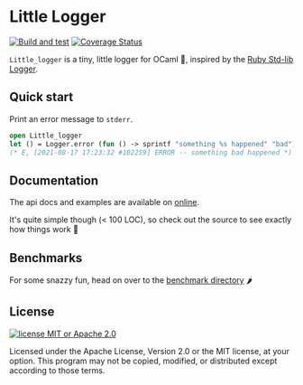 # Little Logger

[![Build and test](https://github.com/mooreryan/little_logger/actions/workflows/build_and_test.yml/badge.svg)](https://github.com/mooreryan/little_logger/actions/workflows/build_and_test.yml) [![Coverage Status](https://coveralls.io/repos/github/mooreryan/little_logger/badge.svg?branch=main)](https://coveralls.io/github/mooreryan/little_logger?branch=main)

`Little_logger` is a tiny, little logger for OCaml 💖, inspired by the [Ruby Std-lib Logger](https://ruby-doc.org/stdlib-3.0.2/libdoc/logger/rdoc/Logger.html).

## Quick start

Print an error message to `stderr`.

```ocaml
open Little_logger
let () = Logger.error (fun () -> sprintf "something %s happened" "bad")
(* E, [2021-08-17 17:23:32 #102259] ERROR -- something bad happened *)
```

## Documentation

The api docs and examples are available on [online](https://mooreryan.github.io/little_logger/).

It's quite simple though (< 100 LOC), so check out the source to see exactly how things work 🍨

## Benchmarks

For some snazzy fun, head on over to the [benchmark directory](https://github.com/mooreryan/little_logger/bench) 🌶

## License

[![license MIT or Apache
2.0](https://img.shields.io/badge/license-MIT%20or%20Apache%202.0-blue)](https://github.com/mooreryan/little_logger)

Licensed under the Apache License, Version 2.0 or the MIT license, at
your option. This program may not be copied, modified, or distributed
except according to those terms.
